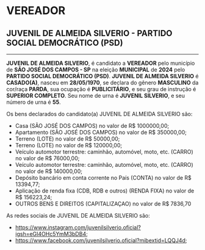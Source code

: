 # VEREADOR
## JUVENIL DE ALMEIDA SILVERIO - PARTIDO SOCIAL DEMOCRÁTICO (PSD)
---
**JUVENIL DE ALMEIDA SILVERIO**, é candidato a **VEREADOR** pelo município de **SÃO JOSÉ DOS CAMPOS - SP** na eleição **MUNICIPAL** de **2024** pelo **PARTIDO SOCIAL DEMOCRÁTICO (PSD)**.
**JUVENIL DE ALMEIDA SILVERIO** é **CASADO(A)**, nasceu em **28/05/1970**, se declara do gênero **MASCULINO** da cor/raça **PARDA**, sua ocupação é **PUBLICITÁRIO**, e seu grau de instrução é **SUPERIOR COMPLETO**.
Seu nome de urna é **JUVENIL SILVERIO**, e seu número de urna é **55**.

Os bens declarados do candidato(a) JUVENIL DE ALMEIDA SILVERIO são: 
- Casa (SÃO JOSÉ DOS CAMPOS) no valor de R$ 1000000,00;
- Apartamento (SÃO JOSÉ DOS CAMPOS) no valor de R$ 350000,00;
- Terreno (LOTE) no valor de R$ 50000,00;
- Terreno (LOTE) no valor de R$ 120000,00;
- Veículo automotor terrestre: caminhão, automóvel, moto, etc. (CARRO) no valor de R$ 76000,00;
- Veículo automotor terrestre: caminhão, automóvel, moto, etc. (CARRO) no valor de R$ 140000,00;
- Depósito bancário em conta corrente no País (CONTA) no valor de R$ 13394,77;
- Aplicação de renda fixa (CDB, RDB e outros) (RENDA FIXA) no valor de R$ 156223,24;
- OUTROS BENS E DIREITOS (CAPITALIZAÇAO) no valor de R$ 7836,70

As redes sociais de JUVENIL DE ALMEIDA SILVERIO são:
- https://www.instagram.com/juvenilsilverio.oficial?igsh=eGI4OHc5YmM3bDB4;
- https://www.facebook.com/juvenilsilverio.oficial?mibextid=LQQJ4d;
